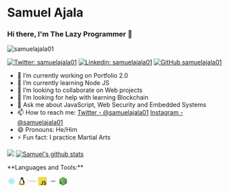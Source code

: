 # Samuel Ajala


### Hi there, I'm The Lazy Programmer 👋
![samuelajala01](https://komarev.com/ghpvc/?username=samuelajala01&label=Views&color=blue&style=plastic)

[![Twitter: samuelajala01](https://img.shields.io/twitter/follow/samuelajala01?style=social)](https://twitter.com/samuelajala01)
[![Linkedin: samuelajala01](https://img.shields.io/badge/-samuelajala01-blue?style=flat-square&logo=Linkedin&logoColor=white&link=https://www.linkedin.com/in/samuelajala01/)](https://www.linkedin.com/in/samuelajala01/)
[![GitHub samuelajala01](https://img.shields.io/github/followers/samuelajala01?label=follow&style=social)](https://github.com/samuelajala01)



- 🔭 I’m currently working on Portfolio 2.0
- 🌱 I’m currently learning Node JS
- 👯 I’m looking to collaborate on Web projects
- 🤔 I’m looking for help with learning Blockchain
- 💬 Ask me about JavaScript, Web Security and Embedded Systems
- 📫 How to reach me:    [Twitter - @samuelajala01](https://twitter.com/samuelajala01) [Instagram - @samuelajala01](https://instagram.com/xamy.dev)
- 😄 Pronouns: He/Him
- ⚡ Fun fact: I practice Martial Arts

[![](https://github-readme-stats.vercel.app/api/top-langs/?username=samuelajala01&theme=dark&hide_langs_below=1)](https://github.com/samuelajala01)
[![Samuel's github stats](https://github-readme-stats.vercel.app/api?username=samuelajala01&show_icons=true&theme=tokyonight&line_height=27&color=0000FF&bgcolor=191919)](https://github.com/samuelajala01)

\*\*Languages and Tools:\*\*

<code><img height="20" src="https://raw.githubusercontent.com/github/explore/80688e429a7d4ef2fca1e82350fe8e3517d3494d/topics/react/react.png"></code>
<code><img height="20" src="https://raw.githubusercontent.com/github/explore/80688e429a7d4ef2fca1e82350fe8e3517d3494d/topics/linux/linux.png"></code>
<code><img height="20" src="https://raw.githubusercontent.com/github/explore/80688e429a7d4ef2fca1e82350fe8e3517d3494d/topics/express/express.png"></code>
<code><img height="20" src="https://raw.githubusercontent.com/github/explore/80688e429a7d4ef2fca1e82350fe8e3517d3494d/topics/javascript/javascript.png"></code>
<code><img height="20" src="https://raw.githubusercontent.com/github/explore/80688e429a7d4ef2fca1e82350fe8e3517d3494d/topics/jquery/jquery.png"></code>
<code><img height="20" src="https://raw.githubusercontent.com/github/explore/80688e429a7d4ef2fca1e82350fe8e3517d3494d/topics/nodejs/nodejs.png"></code>    
